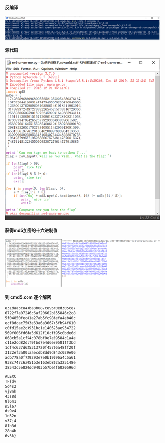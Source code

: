 #### 反编译

![反编译](./截图/反编译.png)

#### 源代码

![源代码](./截图/源代码.png)

#### 获得md5加密的十六进制值

![十六进制](./截图/十六进制.png)

#### 到 cmd5.com 逐个解密

```
831daa3c843ba8b087c895f0ed305ce7
6722f7a07246c6af20662b855846c2c8
5f04850fec81a27ab5fc98befa4eb40c
ecf8dcac7503e63a6a3667c5fb94f610
c0fd15ae2c3931bc1e140523ae934722
569f606fd6da5d612f10cfb95c0bde6d
068cb5a1cf54c078bf0e7e89584c1a4e
c11e2cd82d1f9fbd7e4d6ee9581ff3bd
1df4c637d625313720f45706a48ff20f
3122ef3a001aaecdb8dd9d843c029e06
adb778a0f729293e7e0b19b96a4c5a61
938c747c6a051b3e163eb802a325148e
38543c5e820dd9403b57beff6020596d
```

```
ALEXC
TF{dv
5d4s2
vj8nk
43s8d
8l6m1
n5l67
ds9v4
1n52n
v37j4
81h3d
28n4b
6v3k}
```

